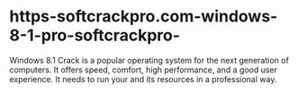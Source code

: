 # https-softcrackpro.com-windows-8-1-pro-softcrackpro-
Windows 8.1 Crack is a popular operating system for the next generation of computers. It offers speed, comfort, high performance, and a good user experience. It needs to run your and its resources in a professional way. 
